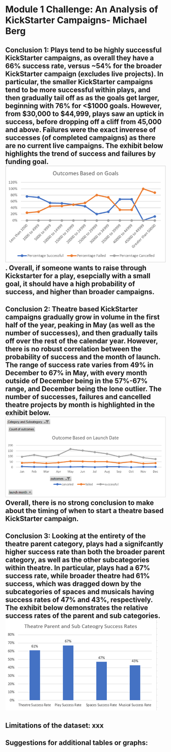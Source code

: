 
# Module 1 Challenge: An Analysis of KickStarter Campaigns- Michael Berg
Conclusion 1: Plays tend to be highly successful KickStarter campaigns, as overall they have a 66% success rate, versus ~54% for the broader KickStarter campaign (excludes live projects). In particular, the smaller KickStarter campaigns tend to be more successful within plays, and then gradually tail off as as the goals get larger, beginning with 76% for <$1000 goals. However, from $30,000 to $44,999, plays saw an uptick in success, before dropping off a cliff from 45,000 and above. Failures were the exact inverese of successes (of completed campaigns) as there are no current live campaigns. The exhibit below highlights the trend of success and failures by funding goal. ![Goal Based Outcomes](https://raw.githubusercontent.com/michaelberg1005/Module-1-Challenge/master/Michael%20Berg%20Module%201%20-%20Outcomes%20Based%20on%20Goals%20Line%20Chart.png). Overall, if someone wants to raise through Kickstarter for a play, esepcially with a small goal, it should have a high probability of success, and higher than broader campaigns.
---
Conclusion 2: Theatre based KickStarter campaigns gradually grow in volume in the first half of the year, peaking in May (as well as the number of successes), and then gradually tails off over the rest of the calendar year. However, there is no robust correlation between the probability of success and the month of launch. The range of success rate varies from 49% in December to 67% in May, with every month outside of December being in the 57%-67% range, and December being the lone outlier. The number of successes, failures and cancelled theatre projects by month is highlighted in the exhibit below. ![Launch Date Outcomes](https://raw.githubusercontent.com/michaelberg1005/Module-1-Challenge/master/Michael%20Berg%20Module%201%20-%20Outcomes%20Based%20on%20Launch%20Date%20Line%20Chart.png) Overall, there is no strong conclusion to make about the timing of when to start a theatre based KickStarter campaign.
---
Conclusion 3: Looking at the entirety of the theatre parent category, plays had a signifcantly higher success rate than both the broader parent category, as well as the other subcategories within theatre. In particular, plays had a 67% success rate, while broader theatre had 61% success, which was dragged down by the subcategories of spaces and musicals having success rates of 47% and 43%, respectively. The exhibit below demonstrates the relative success rates of the parent and sub categories. ![Theatre Parent and Sub Category Likelihood of Success](https://raw.githubusercontent.com/michaelberg1005/Module-1-Challenge/master/Michael%20Berg%20Module%201%20-%20Theatre%20Success%20Rates.PNG)
---
Limitations of the dataset: xxx 
---
Suggestions for additional tables or graphs: 
---

